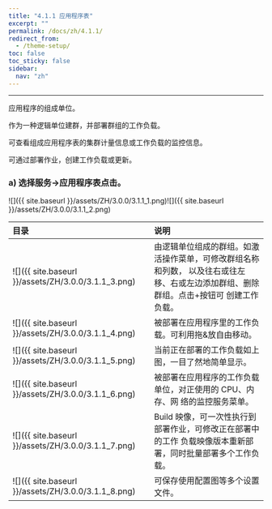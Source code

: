```yaml
---
title: "4.1.1 应用程序表"
excerpt: ""
permalink: /docs/zh/4.1.1/
redirect_from:
  - /theme-setup/
toc: false
toc_sticky: false
sidebar:
  nav: "zh"
---
```


---
应用程序的组成单位。

作为一种逻辑单位建群，并部署群组的工作负载。

可查看组成应用程序表的集群计量信息或工作负载的监控信息。

可通过部署作业，创建工作负载或更新。

### a\) 选择服务→应用程序表点击。
![]({{ site.baseurl }}/assets/ZH/3.0.0/3.1.1_1.png)![]({{ site.baseurl }}/assets/ZH/3.0.0/3.1.1_2.png)

| **目录** | **说明** |
| :--- | :--- |
| ![]({{ site.baseurl }}/assets/ZH/3.0.0/3.1.1_3.png) | 由逻辑单位组成的群组。如激活操作菜单，可修改群组名称和列数， 以及往右或往左移、右或左边添加群组、删除群组。点击+按钮可 创建工作负载。 |
| ![]({{ site.baseurl }}/assets/ZH/3.0.0/3.1.1_4.png) | 被部署在应用程序里的工作负载。可利用拖&放自由移动。 |
| ![]({{ site.baseurl }}/assets/ZH/3.0.0/3.1.1_5.png) | 当前正在部署的工作负载如上图，一目了然地简单显示。 |
| ![]({{ site.baseurl }}/assets/ZH/3.0.0/3.1.1_6.png) | 被部署在应用程序的工作负载单位，对正使用的 CPU、内存、网 络的监控服务菜单。 |
| ![]({{ site.baseurl }}/assets/ZH/3.0.0/3.1.1_7.png) | Build 映像，可一次性执行到部署作业，可修改正在部署中的工作 负载映像版本重新部署，同时批量部署多个工作负载。 |
| ![]({{ site.baseurl }}/assets/ZH/3.0.0/3.1.1_8.png) | 可保存使用配置图等多个设置文件。 |
